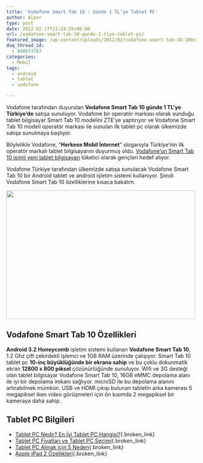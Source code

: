 ```yaml
---
title: 'Vodafone Smart Tab 10 : Günde 1 TL’ye Tablet PC'
author: Alper
type: post
date: 2012-02-17T21:24:55+00:00
url: /vodafone-smart-tab-10-gunde-1-tlye-tablet-pc/
featured_image: /wp-content/uploads/2012/02/vodafone-smart-tab-10-100x100.jpg
dsq_thread_id:
  - 948673787
categories:
  - Mobil
tags:
  - android
  - tablet
  - vodafone

---
```

Vodafone tarafından duyurulan **Vodafone Smart Tab 10 günde 1 TL&#8217;ye Türkiye&#8217;de** satışa sunuluyor. Vodafone bir operatör markası olarak sunduğu tablet bilgisayar Smart Tab 10 modelini ZTE&#8217;ye yaptırıyor ve Vodafone Smart Tab 10 modeli operatör markası ile sunulan ilk tablet pc olarak ülkemizde satışa sunulmaya başlıyor.

Böylelikle Vodafone, &#8220;**Herkese Mobil İnternet**&#8221; sloganıyla Türkiye&#8217;nin ilk operatör markalı tablet bilgisayarını duyurmuş oldu. <a title="Vodafone Smart Tab 10 Kampanyası" href="https://www.vodafone.com.tr/Kampanyalar/Vodafone-Smart-Tab-10-Kampanyasi.php" target="_blank">Vodafone&#8217;un Smart Tab 10 isimli yeni tablet bilgisayarı</a> tüketici olarak gençleri hedef alıyor.

Vodafone Türkiye tarafından ülkemizde satışa sunulacak Vodafone Smart Tab 10 bir Android tablet ve android işletim sistemi kullanıyor. Şimdi Vodafone Smart Tab 10 özelliklerine kısaca bakalım.

<img class="aligncenter size-full wp-image-7831" title="vodafone-smart-tab-10" src="https://www.murekkep.org/wp-content/uploads/2012/02/vodafone-smart-tab-10.jpg" alt="" width="500" height="341" srcset="https://www.murekkep.org/wp-content/uploads/2012/02/vodafone-smart-tab-10.jpg 500w, https://www.murekkep.org/wp-content/uploads/2012/02/vodafone-smart-tab-10-400x272.jpg 400w, https://www.murekkep.org/wp-content/uploads/2012/02/vodafone-smart-tab-10-50x34.jpg 50w, https://www.murekkep.org/wp-content/uploads/2012/02/vodafone-smart-tab-10-183x125.jpg 183w" sizes="(max-width: 500px) 100vw, 500px" /> 

## Vodafone Smart Tab 10 Özellikleri

**Android 3.2 Honeycomb** işletim sistemi kullanan **Vodafone Smart Tab 10**, 1.2 Ghz çift çekirdekli işlemci ve 1GB RAM üzerinde çalışıyor. Smart Tab 10 tablet pc **10-inç büyüklüğünde bir ekrana sahip** ve bu çoklu dokunmatik ekran **12800 x 800 piksel** çözünürlüğünde sunuluyor. Wifi ve 3G desteği olan tablet bilgisayar Vodafone Smart Tab 10, 16GB eMMC depolama alanı ile iyi bir depolama imkanı sağlıyor. microSD ile bu depolama alanını artırabilmek mümkün. USB ve HDMI çıkışı bulunan tabletin arka kamerası 5 megapiksel iken video görüşmeleri için ön kısımda 2 megapiksel bir kameraya daha sahip.

## Tablet PC Bilgileri

  * [Tablet PC Nedir? En İyi Tablet PC Hangisi?][1]{.broken_link}
  * [Tablet PC Fiyatları ve Tablet PC Seçimi][2]{.broken_link}
  * [Tablet PC Almak için 5 Neden][3]{.broken_link}
  * [Apple iPad 2 Özellikleri][4]{.broken_link}

 [1]: https://www.murekkep.org/tablet-pc-nedir-en-iyi-tablet-pc-hangisi-6348 "tablet pc nedir? en iyi tablet pc hangisi?"
 [2]: https://www.murekkep.org/tablet-pc-fiyatlari-ve-tablet-pc-secimi-5950 "tablet pc fiyatları tablet pc seçimi"
 [3]: https://www.murekkep.org/tablet-pc-almak-icin-5-neden-5897 "tablet pc almak için 5 neden"
 [4]: https://www.murekkep.org/apple-ipad-2-ozellikleri-5112 "apple ipad 2 özellikleri"